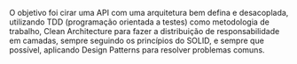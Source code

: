 O objetivo foi cirar uma API com uma arquitetura bem defina e desacoplada, utilizando TDD (programação orientada a testes) como metodologia de trabalho, Clean Architecture para fazer a distribuição de responsabilidade em camadas, sempre seguindo os princípios do SOLID, e sempre que possível, aplicando Design Patterns para resolver problemas comuns.
